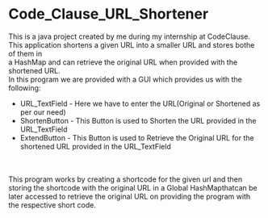 # Code_Clause_URL_Shortener
 This is a java project created by me during my internship at CodeClause. This application shortens a given URL into a smaller URL and stores bothe of them in<br> a HashMap and can retrieve the original URL when provided with the shortened URL.<br>
In this program we are provided with a GUI which provides us with the following:<br>
<ul><li>URL_TextField - Here we have to enter the URL(Original or Shortened as per our need)</li><li>ShortenButton - This Button is used to Shorten the URL provided in the URL_TextField</li><li>ExtendButton - This Button is used to Retrieve the Original URL for the shortened URL  provided in the URL_TextField</li></ul><br><br>
This program works by creating a shortcode for the given url and then storing the shortcode with the original URL in a Global HashMapthatcan be later accessed to retrieve the original URL on providing the program with the respective short code.